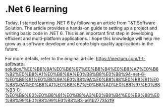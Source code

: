 
# .Net 6 learning

Today, I started learning .NET 6 by following an article from T&T Software Solution. The article provides a hands-on guide to setting up a project and writing basic code in .NET 6. This is an important first step in developing efficient and multi-platform applications. I hope this knowledge will help me grow as a software developer and create high-quality applications in the future.

For more details, refer to the original article: https://medium.com/t-t-software-solution/%E0%B8%9A%E0%B8%97%E0%B8%84%E0%B8%A7%E0%B8%B2%E0%B8%A1%E0%B8%8A%E0%B8%B8%E0%B8%94-net-6-%E0%B9%81%E0%B8%9A%E0%B8%9A%E0%B8%88%E0%B8%B1%E0%B8%9A%E0%B8%A1%E0%B8%B7%E0%B8%AD%E0%B8%97%E0%B8%B3-0-%E0%B9%80%E0%B8%81%E0%B8%A3%E0%B8%B4%E0%B9%88%E0%B8%99%E0%B8%99%E0%B8%B3-a61b277352f9
